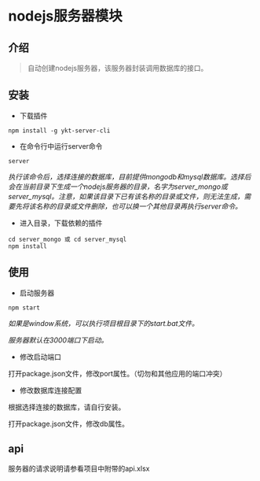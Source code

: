# nodejs服务器模块

## 介绍

> 自动创建nodejs服务器，该服务器封装调用数据库的接口。

## 安装

* 下载插件

```
npm install -g ykt-server-cli
```

* 在命令行中运行server命令

```
server
```
*执行该命令后，选择连接的数据库，目前提供mongodb和mysql数据库。选择后会在当前目录下生成一个nodejs服务器的目录，名字为server_mongo或server_mysql。注意，如果该目录下已有该名称的目录或文件，则无法生成，需要先将该名称的目录或文件删除，也可以换一个其他目录再执行server命令。*

* 进入目录，下载依赖的插件

```
cd server_mongo 或 cd server_mysql
npm install
```

## 使用

* 启动服务器

```
npm start
```
*如果是window系统，可以执行项目根目录下的start.bat文件。*

*服务器默认在3000端口下启动。*

* 修改启动端口

打开package.json文件，修改port属性。（切勿和其他应用的端口冲突）

* 修改数据库连接配置

根据选择连接的数据库，请自行安装。

打开package.json文件，修改db属性。

## api

服务器的请求说明请参看项目中附带的api.xlsx
